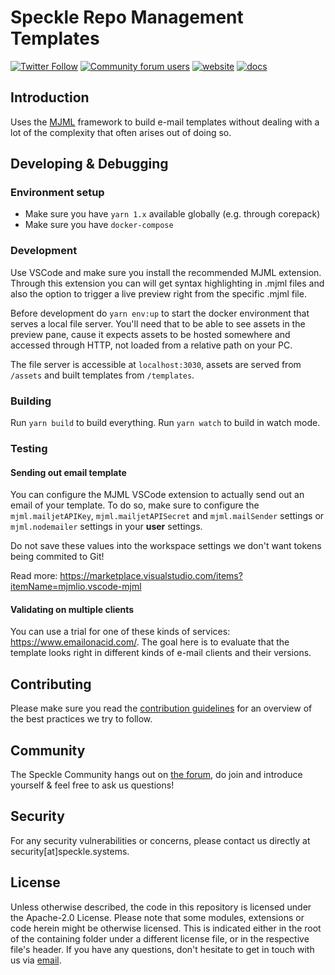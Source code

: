 # Speckle Repo Management Templates

[![Twitter Follow](https://img.shields.io/twitter/follow/SpeckleSystems?style=social)](https://twitter.com/SpeckleSystems) [![Community forum users](https://img.shields.io/discourse/users?server=https%3A%2F%2Fdiscourse.speckle.works&style=flat-square&logo=discourse&logoColor=white)](https://discourse.speckle.works) [![website](https://img.shields.io/badge/https://-speckle.systems-royalblue?style=flat-square)](https://speckle.systems) [![docs](https://img.shields.io/badge/docs-speckle.guide-orange?style=flat-square&logo=read-the-docs&logoColor=white)](https://speckle.guide/dev/)

## Introduction

Uses the [MJML](https://mjml.io/) framework to build e-mail templates without dealing with a lot of the complexity that often arises out of doing so.

## Developing & Debugging

### Environment setup

- Make sure you have `yarn 1.x` available globally (e.g. through corepack)
- Make sure you have `docker-compose`

### Development

Use VSCode and make sure you install the recommended MJML extension. Through this extension you can will get syntax highlighting in .mjml files and also the option to trigger a live preview right from the specific .mjml file.

Before development do `yarn env:up` to start the docker environment that serves a local file server. You'll need that to be able to see assets in the preview pane, cause it expects assets to be hosted somewhere and accessed through HTTP, not loaded from a relative path on your PC.

The file server is accessible at `localhost:3030`, assets are served from `/assets` and built templates from `/templates`.

### Building

Run `yarn build` to build everything. Run `yarn watch` to build in watch mode.

### Testing

#### Sending out email template

You can configure the MJML VSCode extension to actually send out an email of your template. To do so, make sure to configure the `mjml.mailjetAPIKey`, `mjml.mailjetAPISecret` and `mjml.mailSender` settings or `mjml.nodemailer` settings in your **user** settings.

Do not save these values into the workspace settings we don't want tokens being commited to Git!

Read more: https://marketplace.visualstudio.com/items?itemName=mjmlio.vscode-mjml

#### Validating on multiple clients

You can use a trial for one of these kinds of services: https://www.emailonacid.com/. The goal here is to evaluate that the template looks right in different kinds of e-mail clients and their versions.

## Contributing

Please make sure you read the [contribution guidelines](.github/CONTRIBUTING.md) for an overview of the best practices we try to follow.

## Community

The Speckle Community hangs out on [the forum](https://discourse.speckle.works), do join and introduce yourself & feel free to ask us questions!

## Security

For any security vulnerabilities or concerns, please contact us directly at security[at]speckle.systems.

## License

Unless otherwise described, the code in this repository is licensed under the Apache-2.0 License. Please note that some modules, extensions or code herein might be otherwise licensed. This is indicated either in the root of the containing folder under a different license file, or in the respective file's header. If you have any questions, don't hesitate to get in touch with us via [email](mailto:hello@speckle.systems).

